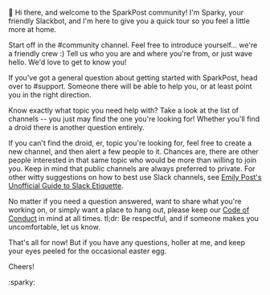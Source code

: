 :wave: Hi there, and welcome to the SparkPost community! I'm Sparky, your friendly Slackbot, and I'm here to give you a quick tour so you feel a little more at home.

Start off in the #community channel. Feel free to introduce yourself... we're a friendly crew :) Tell us who you are and where you're from, or just wave hello. We'd love to get to know you!

If you've got a general question about getting started with SparkPost, head over to #support. Someone there will be able to help you, or at least point you in the right direction.

Know exactly what topic you need help with? Take a look at the list of channels -- you just may find the one you're looking for! Whether you'll find a droid there is another question entirely.

If you can't find the droid, er, topic you're looking for, feel free to create a new channel, and then alert a few people to it. Chances are, there are other people interested in that same topic who would be more than willing to join you. Keep in mind that public channels are always preferred to private. For other witty suggestions on how to best use Slack channels, see [Emily Post's Unofficial Guide to Slack Etiquette](https://github.com/SparkPost/slack-etiquette).

No matter if you need a question answered, want to share what you're working on, or simply want a place to hang out, please keep our [Code of Conduct](https://github.com/SparkPost/sparkpost.github.io/blob/develop/CodeofConduct.md) in mind at all times. tl;dr: Be respectful, and if someone makes you uncomfortable, let us know.

That's all for now! But if you have any questions, holler at me, and keep your eyes peeled for the occasional easter egg.

Cheers!

:sparky:
